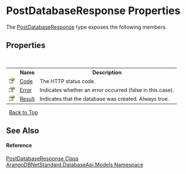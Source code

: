 # PostDatabaseResponse Properties
 

The <a href="1ec87e21-a89d-4f77-a89d-bda2cd558562">PostDatabaseResponse</a> type exposes the following members.


## Properties
&nbsp;<table><tr><th></th><th>Name</th><th>Description</th></tr><tr><td>![Public property](media/pubproperty.gif "Public property")</td><td><a href="b2e54555-771b-bd74-a723-3517c32d3f9b">Code</a></td><td>
The HTTP status code.</td></tr><tr><td>![Public property](media/pubproperty.gif "Public property")</td><td><a href="bf38b66e-0253-4346-3778-73f3dd55a4ef">Error</a></td><td>
Indicates whether an error occurred (false in this case).</td></tr><tr><td>![Public property](media/pubproperty.gif "Public property")</td><td><a href="61d1f450-29e7-e138-3804-bc516c42e8b3">Result</a></td><td>
Indicates that the database was created. Always true.</td></tr></table>&nbsp;
<a href="#postdatabaseresponse-properties">Back to Top</a>

## See Also


#### Reference
<a href="1ec87e21-a89d-4f77-a89d-bda2cd558562">PostDatabaseResponse Class</a><br /><a href="e5881068-7aa9-3b9e-6254-e9d29145ad7d">ArangoDBNetStandard.DatabaseApi.Models Namespace</a><br />